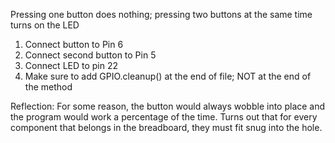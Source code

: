 Pressing one button does nothing; pressing two buttons at the same time turns on the LED

1. Connect button to Pin 6
2. Connect second button to Pin 5
3. Connect LED to pin 22
4. Make sure to add GPIO.cleanup() at the end of file; NOT at the end of the method

Reflection:
For some reason, the button would always wobble into place and the program would work a percentage of the time. Turns out that for every component that belongs in the breadboard, they must fit snug into the hole.
